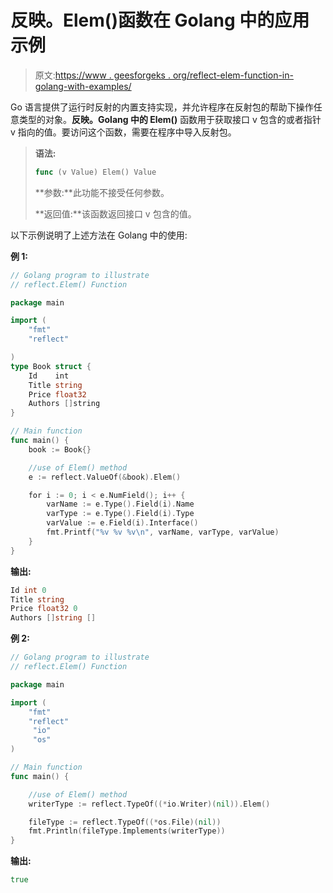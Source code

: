 # 反映。Elem()函数在 Golang 中的应用示例

> 原文:[https://www . geesforgeks . org/reflect-elem-function-in-golang-with-examples/](https://www.geeksforgeeks.org/reflect-elem-function-in-golang-with-examples/)

Go 语言提供了运行时反射的内置支持实现，并允许程序在反射包的帮助下操作任意类型的对象。**反映。Golang 中的 Elem()** 函数用于获取接口 v 包含的或者指针 v 指向的值。要访问这个函数，需要在程序中导入反射包。

> **语法:**
> 
> ```go
> func (v Value) Elem() Value
> 
> ```
> 
> **参数:**此功能不接受任何参数。
> 
> **返回值:**该函数返回接口 v 包含的值。

以下示例说明了上述方法在 Golang 中的使用:

**例 1:**

```go
// Golang program to illustrate
// reflect.Elem() Function

package main

import (
    "fmt"
    "reflect"

)
type Book struct {
    Id    int   
    Title string
    Price float32
    Authors []string    
}

// Main function   
func main() {
    book := Book{}

    //use of Elem() method
    e := reflect.ValueOf(&book).Elem()

    for i := 0; i < e.NumField(); i++ {
        varName := e.Type().Field(i).Name
        varType := e.Type().Field(i).Type
        varValue := e.Field(i).Interface()
        fmt.Printf("%v %v %v\n", varName, varType, varValue)
    }
}        
```

**输出:**

```go
Id int 0
Title string 
Price float32 0
Authors []string []

```

**例 2:**

```go
// Golang program to illustrate
// reflect.Elem() Function

package main

import (
    "fmt"
    "reflect"
     "io"
     "os"     
)

// Main function   
func main() {

    //use of Elem() method
    writerType := reflect.TypeOf((*io.Writer)(nil)).Elem()

    fileType := reflect.TypeOf((*os.File)(nil))
    fmt.Println(fileType.Implements(writerType))
}     
```

**输出:**

```go
true

```